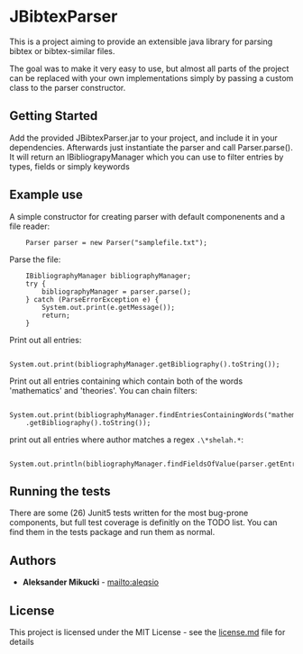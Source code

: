# JBibtexParser


This is a project aiming to provide an extensible java library for parsing bibtex or bibtex-similar files.

The goal was to make it very easy to use, but almost all parts of the project can be replaced with your own implementations simply by passing a custom class to the parser constructor.

## Getting Started

Add the provided JBibtexParser.jar to your project, and include it in your dependencies.
Afterwards just instantiate the parser and call Parser.parse(). It will return an IBibliograpyManager which you can use to filter entries by types, fields or simply keywords

## Example use

A simple constructor for creating parser with default componenents and a file reader:

        Parser parser = new Parser("samplefile.txt");

Parse the file:

        IBibliographyManager bibliographyManager;
        try {
            bibliographyManager = parser.parse();
        } catch (ParseErrorException e) {
            System.out.print(e.getMessage());
            return;
        }

Print out all entries:

        System.out.print(bibliographyManager.getBibliography().toString());
Print out all entries containing which contain both of the words 'mathematics' and 'theories'. You can chain filters:

        System.out.print(bibliographyManager.findEntriesContainingWords("mathematics").findEntriesContainingWords("theories")
        .getBibliography().toString());
print out all entries where author matches a regex ```.\*shelah.*```:

          System.out.println(bibliographyManager.findFieldsOfValue(parser.getEntryTypesManager().getField("author"),".*shelah.*").getBibliography().toString());

## Running the tests

There are some (26) Junit5 tests written for the most bug-prone components, but full test coverage is definitly on the TODO list.
You can find them in the tests package  and run them as normal.

## Authors

* **Aleksander Mikucki** - [mailto:aleqsio](mailto://mikucki@gmail.com)

## License

This project is licensed under the MIT License - see the [license.md](license.md) file for details

